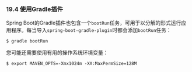 ### 19.4 使用Gradle插件

Spring Boot的Gradle插件也包含一个`bootRun`任务，可用于以分解的形式运行应用程序。每当导入`spring-boot-gradle-plugin`时都会添加`bootRun`任务：

```
$ gradle bootRun
```

您可能还需要使用有用的操作系统环境变量：

```
$ export MAVEN_OPTS=-Xmx1024m -XX:MaxPermSize=128M
```

